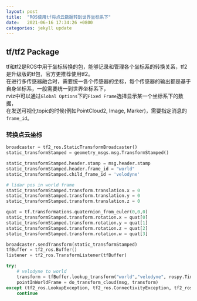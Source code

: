 ```yaml
---
layout: post
title:  "ROS使用tf将点云数据转到世界坐标系下"
date:   2021-06-16 17:34:26 +0800
categories: jekyll update
---
```


## tf/tf2 Package
tf和tf2是ROS中用于坐标转换的包，能够记录和管理各个坐标系的转换关系，tf2是升级版的tf包，官方更推荐使用tf2。   
在进行多传感器融合时，需要统一各个传感器的坐标，每个传感器的输出都是基于自身坐标系，一般需要统一到世界坐标系下，   
rviz中可以通过```Global Options```下的```Fixed Frame```选择显示某一个坐标系下的数据，   
在发送可视化topic的时候(例如PointCloud2, Image, Marker)，需要指定消息的```frame_id```。

### 转换点云坐标
```python
broadcaster = tf2_ros.StaticTransformBroadcaster()
static_transformStamped = geometry_msgs.msg.TransformStamped()

static_transformStamped.header.stamp = msg.header.stamp
static_transformStamped.header.frame_id = "world"
static_transformStamped.child_frame_id = 'velodyne'

# lidar pos in world frame
static_transformStamped.transform.translation.x = 0
static_transformStamped.transform.translation.y = 0
static_transformStamped.transform.translation.z = 0

quat = tf.transformations.quaternion_from_euler(0,0,0)
static_transformStamped.transform.rotation.x = quat[0]
static_transformStamped.transform.rotation.y = quat[1]
static_transformStamped.transform.rotation.z = quat[2]
static_transformStamped.transform.rotation.w = quat[3]

broadcaster.sendTransform(static_transformStamped)
tfBuffer = tf2_ros.Buffer()
listener = tf2_ros.TransformListener(tfBuffer)

try:
    # velodyne to world
    transform = tfBuffer.lookup_transform("world","velodyne", rospy.Time())
    pointInWorldFrame = do_transform_cloud(msg, transform)
except (tf2_ros.LookupException, tf2_ros.ConnectivityException, tf2_ros.ExtrapolationException):
    continue
```